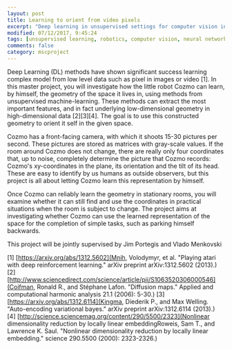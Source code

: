 ```yaml
---
layout: post
title: Learning to orient from video pixels 
excerpt: "Deep learning in unsupervised settings for computer vision in robotics"
modified: 07/12/2017, 9:45:24
tags: [unsupervised learning, robotics, computer vision, neural networks, deep learning, metric learning]
comments: false
category: mscproject
---
```


Deep Learning (DL) methods have shown significant success learning complex model from low level data such as pixel in images or video [1]. In this master project, you will investigate how the little robot Cozmo can learn, by himself, the geometry of the space it lives in, using methods from unsupervised machine-learning. These methods can extract the most important features, and in fact underlying low-dimensional geometry in high-dimensional data [2][3][4]. The goal is to use this constructed geometry to orient it self in the given space.

Cozmo has a front-facing camera, with which it shoots 15-30 pictures per second. These pictures are stored as matrices with gray-scale values. If the room around Cozmo does not change, there are really only four coordinates that, up to noise, completely determine the picture that Cozmo records: Cozmo's xy-coordinates in the plane, its orientation and the tilt of its head. These are easy to identify by us humans as outside observers, but this project is all about letting Cozmo learn this representation by himself.

Once Cozmo can reliably learn the geometry in stationary rooms, you will examine whether it can still find and use the coordinates in practical situations when the room is subject to change. The project aims at investigating whether Cozmo can use the learned representation of the space for the completion of simple tasks, such as parking himself backwards.

This project will be jointly supervised by Jim Portegis and Vlado Menkovski
 
[1] [https://arxiv.org/abs/1312.5602](Mnih, Volodymyr, et al. "Playing atari with deep reinforcement learning." arXiv preprint arXiv:1312.5602 (2013).)
[2] [http://www.sciencedirect.com/science/article/pii/S1063520306000546](Coifman, Ronald R., and Stéphane Lafon. "Diffusion maps." Applied and computational harmonic analysis 21.1 (2006): 5-30.)
[3] [https://arxiv.org/abs/1312.6114](Kingma, Diederik P., and Max Welling. "Auto-encoding variational bayes." arXiv preprint arXiv:1312.6114 (2013).)
[4] [http://science.sciencemag.org/content/290/5500/2323](Nonlinear dimensionality reduction by locally linear embeddingRoweis, Sam T., and Lawrence K. Saul. "Nonlinear dimensionality reduction by locally linear embedding." science 290.5500 (2000): 2323-2326.)
